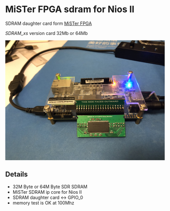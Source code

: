 # MiSTer FPGA sdram for Nios II
SDRAM daughter card form [MiSTer FPGA](https://github.com/MiSTer-devel)

*SDRAM_xs* version card 32Mb or 64Mb

![](images/MiSTer_SDRAM.png)

## Details
- 32M Byte or 64M Byte SDR SDRAM 
- MiSTer SDRAM ip core for Nios II
- SDRAM daughter card <-> GPIO_0
- memory test is OK at 100Mhz 